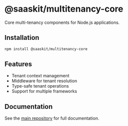 # @saaskit/multitenancy-core

Core multi-tenancy components for Node.js applications.

## Installation

```bash
npm install @saaskit/multitenancy-core
```

## Features

- Tenant context management
- Middleware for tenant resolution
- Type-safe tenant operations
- Support for multiple frameworks

## Documentation

See the [main repository](https://github.com/lanemc/multi-tenant-saas-toolkit) for full documentation.